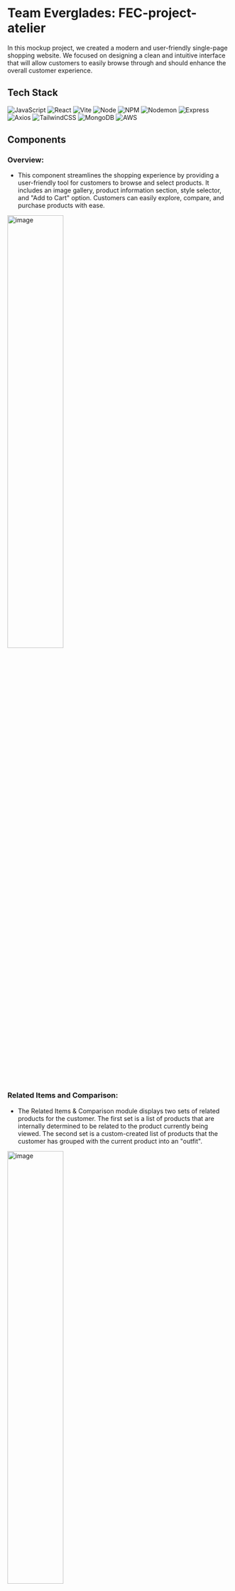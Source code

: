 # Team Everglades: FEC-project-atelier

In this mockup project, we created a modern and user-friendly single-page shopping website. We focused on designing a clean and intuitive interface that will allow customers to easily browse through and should enhance the overall customer experience.

## Tech Stack

![JavaScript](https://img.shields.io/badge/JavaScript-F7DF1E?style=for-the-badge&logo=javascript&logoColor=black)
![React](https://img.shields.io/badge/-React-61DAFB?logo=react&logoColor=white&style=for-the-badge)
![Vite](https://img.shields.io/badge/vite-%23646CFF.svg?style=for-the-badge&logo=vite&logoColor=white)
![Node](https://img.shields.io/badge/-Node-9ACD32?logo=node.js&logoColor=white&style=for-the-badge)
![NPM](https://img.shields.io/badge/NPM-%23CB3837.svg?style=for-the-badge&logo=npm&logoColor=white)
![Nodemon](https://img.shields.io/badge/NODEMON-%23323330.svg?style=for-the-badge&logo=nodemon&logoColor=%BBDEAD)
![Express](https://img.shields.io/badge/-Express-DCDCDC?logo=express&logoColor=black&style=for-the-badge)
![Axios](https://img.shields.io/badge/-Axios-671ddf?logo=axios&logoColor=black&style=for-the-badge)
![TailwindCSS](https://img.shields.io/badge/tailwindcss-%2338B2AC.svg?style=for-the-badge&logo=tailwind-css&logoColor=white)
![MongoDB](https://img.shields.io/badge/MongoDB-%234ea94b.svg?style=for-the-badge&logo=mongodb&logoColor=white)
![AWS](https://img.shields.io/badge/AWS-%23FF9900.svg?style=for-the-badge&logo=amazon-aws&logoColor=white)

## Components

### Overview:
- This component streamlines the shopping experience by providing a user-friendly tool for customers to browse and select products. It includes an image gallery, product information section, style selector, and "Add to Cart" option. Customers can easily explore, compare, and purchase products with ease.

<img src="https://i.imgur.com/PdMy3C1.png" alt="image" style="width: 50%;">

### Related Items and Comparison:
- The Related Items & Comparison module displays two sets of related products for the customer. The first set is a list of products that are internally determined to be related to the product currently being viewed. The second set is a custom-created list of products that the customer has grouped with the current product into an "outfit".

<img src="https://i.imgur.com/nhvCtsk.png" alt="image" style="width: 50%;">

### Questions and Answers:
- The Questions & Answers module enhances the customer experience by allowing them to view, search, ask, and answer questions related to the product they have selected.

<img src="https://i.imgur.com/iCIvSTy.png" alt="image" style="width: 50%;">

### Ratings and Reviews:
- The Ratings & Reviews module allows customers to view and submit reviews for the product they have selected. This component includes the ability to write new reviews, view reviews in a list, sort reviews, see rating and product breakdowns. All reviews are saved per product, and styles or variations of the product are not accounted for within the module.

<img src="https://i.imgur.com/1HTRF5m.png" alt="image" style="width: 50%;">

## Installation & Use
1. Clone repo.
```
git clone https://github.com/Team-Everglades/project-atelier.git
```
2. Install node.
```
npm install
```
3. Run server and react server.
```
npm run dev
```
4. Install all dependencies.
```
npm i -g concurrently
npm install react-share --save
npm install cloudinary
npm install react-inner-image-zoom --force
npm install -S react-image-size --force
npm install cookie-parser --force
npm install react-icons
npm i vite-plugin-compression
```
5. Setup enviornmental variables files.

6. Enjoy browsing!

## Contributors

<a href="https://github.com/Team-Everglades/project-atelier/graphs/contributors">
  <img src="https://contrib.rocks/image?repo=Team-Everglades/project-atelier" />
</a>